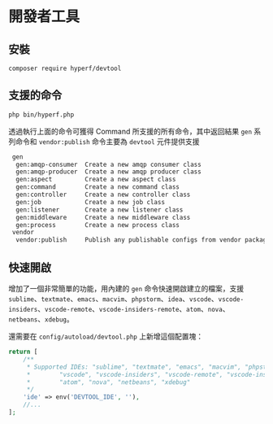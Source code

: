 # 開發者工具

## 安裝

```
composer require hyperf/devtool
```

## 支援的命令

```bash
php bin/hyperf.php
```

透過執行上面的命令可獲得 Command 所支援的所有命令，其中返回結果 `gen` 系列命令和 `vendor:publish` 命令主要為 `devtool` 元件提供支援

```bash
 gen
  gen:amqp-consumer  Create a new amqp consumer class
  gen:amqp-producer  Create a new amqp producer class
  gen:aspect         Create a new aspect class
  gen:command        Create a new command class
  gen:controller     Create a new controller class
  gen:job            Create a new job class
  gen:listener       Create a new listener class
  gen:middleware     Create a new middleware class
  gen:process        Create a new process class
 vendor
  vendor:publish     Publish any publishable configs from vendor packages.
```

## 快速開啟

增加了一個非常簡單的功能，用內建的 `gen` 命令快速開啟建立的檔案，支援 `sublime`、`textmate`、`emacs`、`macvim`、`phpstorm`、`idea`、`vscode`、`vscode-insiders`、`vscode-remote`、`vscode-insiders-remote`、`atom`、`nova`、`netbeans`、`xdebug`。

還需要在 `config/autoload/devtool.php` 上新增這個配置塊：

```php
return [
    /**
     * Supported IDEs: "sublime", "textmate", "emacs", "macvim", "phpstorm", "idea",
     *        "vscode", "vscode-insiders", "vscode-remote", "vscode-insiders-remote",
     *        "atom", "nova", "netbeans", "xdebug"
     */
    'ide' => env('DEVTOOL_IDE', ''),
    //...
];
```
